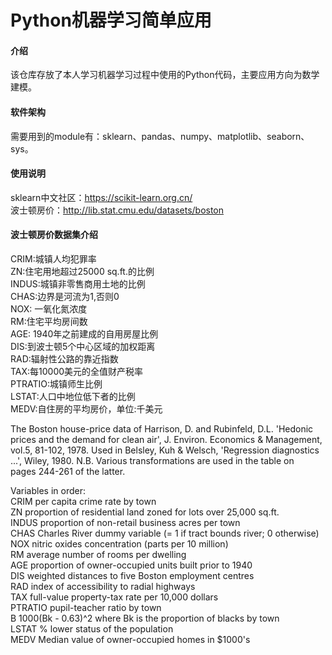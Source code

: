 # Python机器学习简单应用

#### 介绍
该仓库存放了本人学习机器学习过程中使用的Python代码，主要应用方向为数学建模。

#### 软件架构
需要用到的module有：sklearn、pandas、numpy、matplotlib、seaborn、sys。  

#### 使用说明
sklearn中文社区：https://scikit-learn.org.cn/  
波士顿房价：http://lib.stat.cmu.edu/datasets/boston

#### 波士顿房价数据集介绍  

CRIM:城镇人均犯罪率  
ZN:住宅用地超过25000 sq.ft.的比例  
INDUS:城镇非零售商用土地的比例  
CHAS:边界是河流为1,否则0  
NOX: 一氧化氮浓度  
RM:住宅平均房间数  
AGE: 1940年之前建成的自用房屋比例  
DIS:到波士顿5个中心区域的加权距离  
RAD:辐射性公路的靠近指数  
TAX:每10000美元的全值财产税率  
PTRATIO:城镇师生比例  
LSTAT:人口中地位低下者的比例  
MEDV:自住房的平均房价，单位:千美元  

 The Boston house-price data of Harrison, D. and Rubinfeld, D.L. 'Hedonic  
 prices and the demand for clean air', J. Environ. Economics & Management,  
 vol.5, 81-102, 1978.   Used in Belsley, Kuh & Welsch, 'Regression diagnostics  
 ...', Wiley, 1980.   N.B. Various transformations are used in the table on  
 pages 244-261 of the latter.  

 Variables in order:  
 CRIM         per capita crime rate by town  
 ZN           proportion of residential land zoned for lots over 25,000 sq.ft.  
 INDUS        proportion of non-retail business acres per town  
 CHAS         Charles River dummy variable (= 1 if tract bounds river; 0 otherwise)  
 NOX          nitric oxides concentration (parts per 10 million)  
 RM           average number of rooms per dwelling   
 AGE          proportion of owner-occupied units built prior to 1940  
 DIS          weighted distances to five Boston employment centres  
 RAD          index of accessibility to radial highways  
 TAX          full-value property-tax rate per 10,000 dollars  
 PTRATIO      pupil-teacher ratio by town  
 B            1000(Bk - 0.63)^2 where Bk is the proportion of blacks by town  
 LSTAT        % lower status of the population  
 MEDV         Median value of owner-occupied homes in $1000's  


